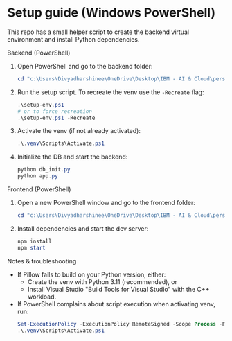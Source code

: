 # Setup guide (Windows PowerShell)

This repo has a small helper script to create the backend virtual environment and install Python dependencies.

Backend (PowerShell)
1. Open PowerShell and go to the backend folder:
   ```powershell
   cd "c:\Users\Divyadharshinee\OneDrive\Desktop\IBM - AI & Cloud\personalized-fit\backend"
   ```

2. Run the setup script. To recreate the venv use the `-Recreate` flag:
   ```powershell
   .\setup-env.ps1
   # or to force recreation
   .\setup-env.ps1 -Recreate
   ```

3. Activate the venv (if not already activated):
   ```powershell
   .\.venv\Scripts\Activate.ps1
   ```

4. Initialize the DB and start the backend:
   ```powershell
   python db_init.py
   python app.py
   ```

Frontend (PowerShell)
1. Open a new PowerShell window and go to the frontend folder:
   ```powershell
   cd "c:\Users\Divyadharshinee\OneDrive\Desktop\IBM - AI & Cloud\personalized-fit\frontend"
   ```

2. Install dependencies and start the dev server:
   ```powershell
   npm install
   npm start
   ```

Notes & troubleshooting
- If Pillow fails to build on your Python version, either:
  - Create the venv with Python 3.11 (recommended), or
  - Install Visual Studio "Build Tools for Visual Studio" with the C++ workload.
- If PowerShell complains about script execution when activating venv, run:
  ```powershell
  Set-ExecutionPolicy -ExecutionPolicy RemoteSigned -Scope Process -Force
  .\.venv\Scripts\Activate.ps1
  ```
